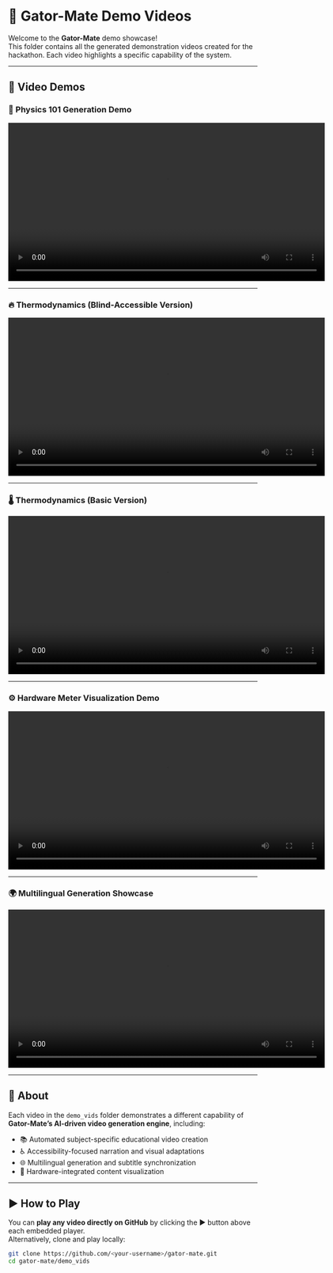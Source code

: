 # 🎥 Gator-Mate Demo Videos

Welcome to the **Gator-Mate** demo showcase!  
This folder contains all the generated demonstration videos created for the hackathon. Each video highlights a specific capability of the system.

---

## 📂 Video Demos

### 🧪 Physics 101 Generation Demo
<video src="./demo_vids/phy101_gen_vid.mp4" width="640" controls></video>

---

### 🔥 Thermodynamics (Blind-Accessible Version)
<video src="./demo_vids/thermo_gen_vid_blind.mp4" width="640" controls></video>

---

### 🌡️ Thermodynamics (Basic Version)
<video src="./demo_vids/thermo_gen_vid_basic.mp4" width="640" controls></video>

---

### ⚙️ Hardware Meter Visualization Demo
<video src="./demo_vids/hwmeter_gen_video.mp4" width="640" controls></video>

---

### 🌍 Multilingual Generation Showcase
<video src="./demo_vids/multilingual_vid.mp4" width="640" controls></video>

---

## 🧠 About

Each video in the `demo_vids` folder demonstrates a different capability of **Gator-Mate’s AI-driven video generation engine**, including:

- 📚 Automated subject-specific educational video creation  
- ♿ Accessibility-focused narration and visual adaptations  
- 🌐 Multilingual generation and subtitle synchronization  
- 🔧 Hardware-integrated content visualization  

---

## ▶️ How to Play

You can **play any video directly on GitHub** by clicking the ▶️ button above each embedded player.  
Alternatively, clone and play locally:

```bash
git clone https://github.com/<your-username>/gator-mate.git
cd gator-mate/demo_vids
